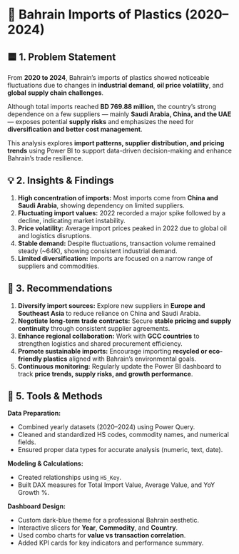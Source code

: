 
# 🧾 Bahrain Imports of Plastics (2020–2024)


## 🟦 1. Problem Statement

From **2020 to 2024**, Bahrain’s imports of plastics showed noticeable fluctuations due to changes in **industrial demand**, **oil price volatility**, and **global supply chain challenges**.

Although total imports reached **BD 769.88 million**, the country’s strong dependence on a few suppliers — mainly **Saudi Arabia, China, and the UAE** — exposes potential **supply risks** and emphasizes the need for **diversification and better cost management**.

This analysis explores **import patterns, supplier distribution, and pricing trends** using Power BI to support data-driven decision-making and enhance Bahrain’s trade resilience.



## 💡 2. Insights & Findings

1. **High concentration of imports:** Most imports come from **China and Saudi Arabia**, showing dependency on limited suppliers.
2. **Fluctuating import values:** 2022 recorded a major spike followed by a decline, indicating market instability.
3. **Price volatility:** Average import prices peaked in 2022 due to global oil and logistics disruptions.
4. **Stable demand:** Despite fluctuations, transaction volume remained steady (~64K), showing consistent industrial demand.
5. **Limited diversification:** Imports are focused on a narrow range of suppliers and commodities.



## 🧭 3. Recommendations

1. **Diversify import sources:** Explore new suppliers in **Europe and Southeast Asia** to reduce reliance on China and Saudi Arabia.
2. **Negotiate long-term trade contracts:** Secure **stable pricing and supply continuity** through consistent supplier agreements.
3. **Enhance regional collaboration:** Work with **GCC countries** to strengthen logistics and shared procurement efficiency.
4. **Promote sustainable imports:** Encourage importing **recycled or eco-friendly plastics** aligned with Bahrain’s environmental goals.
5. **Continuous monitoring:** Regularly update the Power BI dashboard to track **price trends, supply risks, and growth performance**.



## 🧰 5. Tools & Methods

**Data Preparation:**

* Combined yearly datasets (2020–2024) using Power Query.
* Cleaned and standardized HS codes, commodity names, and numerical fields.
* Ensured proper data types for accurate analysis (numeric, text, date).

**Modeling & Calculations:**

* Created relationships using `HS_Key`.
* Built DAX measures for Total Import Value, Average Value, and YoY Growth %.

**Dashboard Design:**

* Custom dark-blue theme for a professional Bahrain aesthetic.
* Interactive slicers for **Year**, **Commodity**, and **Country**.
* Used combo charts for **value vs transaction correlation**.
* Added KPI cards for key indicators and performance summary.








